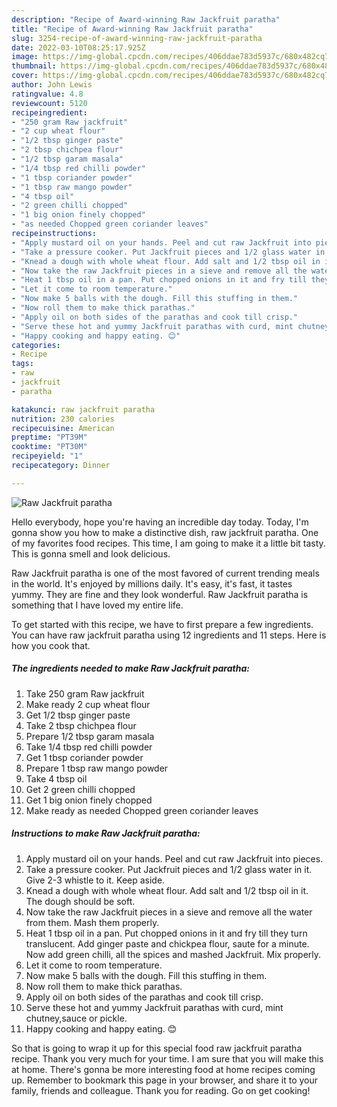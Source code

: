 ```yaml
---
description: "Recipe of Award-winning Raw Jackfruit paratha"
title: "Recipe of Award-winning Raw Jackfruit paratha"
slug: 3254-recipe-of-award-winning-raw-jackfruit-paratha
date: 2022-03-10T08:25:17.925Z
image: https://img-global.cpcdn.com/recipes/406ddae783d5937c/680x482cq70/raw-jackfruit-paratha-recipe-main-photo.jpg
thumbnail: https://img-global.cpcdn.com/recipes/406ddae783d5937c/680x482cq70/raw-jackfruit-paratha-recipe-main-photo.jpg
cover: https://img-global.cpcdn.com/recipes/406ddae783d5937c/680x482cq70/raw-jackfruit-paratha-recipe-main-photo.jpg
author: John Lewis
ratingvalue: 4.8
reviewcount: 5120
recipeingredient:
- "250 gram Raw jackfruit"
- "2 cup wheat flour"
- "1/2 tbsp ginger paste"
- "2 tbsp chichpea flour"
- "1/2 tbsp garam masala"
- "1/4 tbsp red chilli powder"
- "1 tbsp coriander powder"
- "1 tbsp raw mango powder"
- "4 tbsp oil"
- "2 green chilli chopped"
- "1 big onion finely chopped"
- "as needed Chopped green coriander leaves"
recipeinstructions:
- "Apply mustard oil on your hands. Peel and cut raw Jackfruit into pieces."
- "Take a pressure cooker. Put Jackfruit pieces and 1/2 glass water in it. Give 2-3 whistle to it. Keep aside."
- "Knead a dough with whole wheat flour. Add salt and 1/2 tbsp oil in it. The dough should be soft."
- "Now take the raw Jackfruit pieces in a sieve and remove all the water from them. Mash them properly."
- "Heat 1 tbsp oil in a pan. Put chopped onions in it and fry till they turn translucent. Add ginger paste and chickpea flour, saute for a minute. Now add green chilli, all the spices and mashed Jackfruit. Mix properly."
- "Let it come to room temperature."
- "Now make 5 balls with the dough. Fill this stuffing in them."
- "Now roll them to make thick parathas."
- "Apply oil on both sides of the parathas and cook till crisp."
- "Serve these hot and yummy Jackfruit parathas with curd, mint chutney,sauce or pickle."
- "Happy cooking and happy eating. 😊"
categories:
- Recipe
tags:
- raw
- jackfruit
- paratha

katakunci: raw jackfruit paratha 
nutrition: 230 calories
recipecuisine: American
preptime: "PT39M"
cooktime: "PT30M"
recipeyield: "1"
recipecategory: Dinner

---
```



![Raw Jackfruit paratha](https://img-global.cpcdn.com/recipes/406ddae783d5937c/680x482cq70/raw-jackfruit-paratha-recipe-main-photo.jpg)

Hello everybody, hope you're having an incredible day today. Today, I'm gonna show you how to make a distinctive dish, raw jackfruit paratha. One of my favorites food recipes. This time, I am going to make it a little bit tasty. This is gonna smell and look delicious.



Raw Jackfruit paratha is one of the most favored of current trending meals in the world. It's enjoyed by millions daily. It's easy, it's fast, it tastes yummy. They are fine and they look wonderful. Raw Jackfruit paratha is something that I have loved my entire life.


To get started with this recipe, we have to first prepare a few ingredients. You can have raw jackfruit paratha using 12 ingredients and 11 steps. Here is how you cook that.

<!--inarticleads1-->

##### The ingredients needed to make Raw Jackfruit paratha:

1. Take 250 gram Raw jackfruit
1. Make ready 2 cup wheat flour
1. Get 1/2 tbsp ginger paste
1. Take 2 tbsp chichpea flour
1. Prepare 1/2 tbsp garam masala
1. Take 1/4 tbsp red chilli powder
1. Get 1 tbsp coriander powder
1. Prepare 1 tbsp raw mango powder
1. Take 4 tbsp oil
1. Get 2 green chilli chopped
1. Get 1 big onion finely chopped
1. Make ready as needed Chopped green coriander leaves




<!--inarticleads2-->

##### Instructions to make Raw Jackfruit paratha:

1. Apply mustard oil on your hands. Peel and cut raw Jackfruit into pieces.
1. Take a pressure cooker. Put Jackfruit pieces and 1/2 glass water in it. Give 2-3 whistle to it. Keep aside.
1. Knead a dough with whole wheat flour. Add salt and 1/2 tbsp oil in it. The dough should be soft.
1. Now take the raw Jackfruit pieces in a sieve and remove all the water from them. Mash them properly.
1. Heat 1 tbsp oil in a pan. Put chopped onions in it and fry till they turn translucent. Add ginger paste and chickpea flour, saute for a minute. Now add green chilli, all the spices and mashed Jackfruit. Mix properly.
1. Let it come to room temperature.
1. Now make 5 balls with the dough. Fill this stuffing in them.
1. Now roll them to make thick parathas.
1. Apply oil on both sides of the parathas and cook till crisp.
1. Serve these hot and yummy Jackfruit parathas with curd, mint chutney,sauce or pickle.
1. Happy cooking and happy eating. 😊




So that is going to wrap it up for this special food raw jackfruit paratha recipe. Thank you very much for your time. I am sure that you will make this at home. There's gonna be more interesting food at home recipes coming up. Remember to bookmark this page in your browser, and share it to your family, friends and colleague. Thank you for reading. Go on get cooking!
